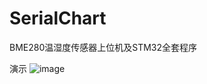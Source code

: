 # SerialChart
BME280温湿度传感器上位机及STM32全套程序



演示
![image](https://github.com/Jarilar/SerialChart/blob/master/14.gif)
